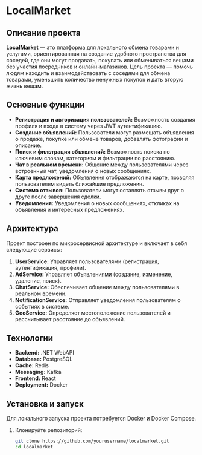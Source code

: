 # LocalMarket

## Описание проекта
**LocalMarket** — это платформа для локального обмена товарами и услугами, ориентированная на создание удобного пространства для соседей, где они могут продавать, покупать или обмениваться вещами без участия посредников и онлайн-магазинов. Цель проекта — помочь людям находить и взаимодействовать с соседями для обмена товарами, уменьшить количество ненужных покупок и дать вторую жизнь вещам.

## Основные функции
- **Регистрация и авторизация пользователей:** Возможность создания профиля и входа в систему через JWT аутентификацию.
- **Создание объявлений:** Пользователи могут размещать объявления о продаже, покупке или обмене товаров, добавлять фотографии и описание.
- **Поиск и фильтрация объявлений:** Возможность поиска по ключевым словам, категориям и фильтрации по расстоянию.
- **Чат в реальном времени:** Общение между пользователями через встроенный чат, уведомления о новых сообщениях.
- **Карта предложений:** Объявления отображаются на карте, позволяя пользователям видеть ближайшие предложения.
- **Система отзывов:** Пользователи могут оставлять отзывы друг о друге после завершения сделки.
- **Уведомления:** Уведомления о новых сообщениях, откликах на объявления и интересных предложениях.

## Архитектура
Проект построен по микросервисной архитектуре и включает в себя следующие сервисы:
1. **UserService:** Управляет пользователями (регистрация, аутентификация, профили).
2. **AdService:** Управляет объявлениями (создание, изменение, удаление, поиск).
3. **ChatService:** Обеспечивает общение между пользователями в реальном времени.
4. **NotificationService:** Отправляет уведомления пользователям о событиях в системе.
5. **GeoService:** Определяет местоположение пользователей и рассчитывает расстояние до объявлений.

## Технологии
- **Backend:** .NET WebAPI
- **Database:** PostgreSQL
- **Cache:** Redis
- **Messaging:** Kafka
- **Frontend:** React
- **Deployment:** Docker

## Установка и запуск
Для локального запуска проекта потребуется Docker и Docker Compose.

1. Клонируйте репозиторий:
   ```bash
   git clone https://github.com/yourusername/localmarket.git
   cd localmarket
